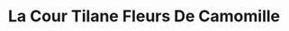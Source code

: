 ---
layout: default
index: 122
country: Montreal, Canada
title: La Cour Tilane Fleurs De Camomille
category: Services
description: |
---